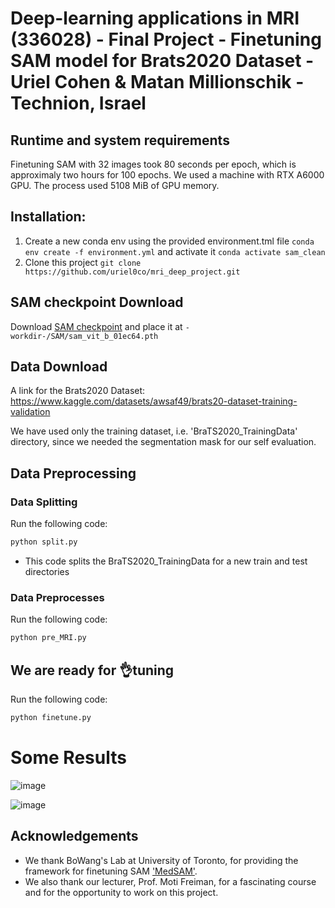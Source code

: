 # Deep-learning applications in MRI (336028) - Final Project - Finetuning SAM model for Brats2020 Dataset - Uriel Cohen & Matan Millionschik - Technion, Israel

## Runtime and system requirements
Finetuning SAM with 32 images took 80 seconds per epoch, which is approximaly two hours for 100 epochs.
We used a machine with RTX A6000 GPU. The process used 5108 MiB of GPU memory.

## Installation:
1. Create a new conda env using the provided environment.tml file `conda env create -f environment.yml` and activate it `conda activate sam_clean`
2. Clone this project `git clone https://github.com/uriel0co/mri_deep_project.git`

## SAM checkpoint Download
Download [SAM checkpoint](https://dl.fbaipublicfiles.com/segment_anything/sam_vit_b_01ec64.pth) and place it at `-workdir-/SAM/sam_vit_b_01ec64.pth`

## Data Download
A link for the Brats2020 Dataset: https://www.kaggle.com/datasets/awsaf49/brats20-dataset-training-validation

We have used only the training dataset, i.e. 'BraTS2020_TrainingData' directory, since we needed the segmentation mask for our self evaluation.

## Data Preprocessing

### Data Splitting
Run the following code: 

```bash
python split.py
```

- This code splits the BraTS2020_TrainingData for a new train and test directories

### Data Preprocesses

Run the following code:

```bash
python pre_MRI.py
```

## We are ready for 👌tuning

Run the following code:

```bash
python finetune.py
```

# Some Results

![image](https://github.com/uriel0co/mri_deep_project/assets/76814133/f2f75556-fa7c-4368-98f5-54d4a1ba07f9)



![image](https://github.com/uriel0co/mri_deep_project/assets/76814133/e30587d4-11ce-4d90-a3eb-a5a853432b3b)


## Acknowledgements
- We thank BoWang's Lab at University of Toronto, for providing the framework for finetuning SAM ['MedSAM'](https://github.com/bowang-lab/MedSAM/tree/main).
- We also thank our lecturer, Prof. Moti Freiman, for a fascinating course and for the opportunity to work on this project.
